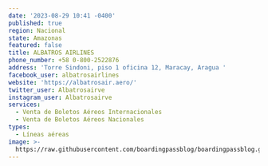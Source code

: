 ```yaml
---
date: '2023-08-29 10:41 -0400'
published: true
region: Nacional
state: Amazonas
featured: false
title: ALBATROS AIRLINES
phone_number: +58 0-800-2522876
address: 'Torre Sindoni, piso 1 oficina 12, Maracay, Aragua '
facebook_user: albatrosairlines
website: 'https://albatrosair.aero/'
twitter_user: Albatrosairve
instagram_user: Albatrosairve
services:
  - Venta de Boletos Aéreos Internacionales
  - Venta de Boletos Aéreos Nacionales
types:
  - Líneas aéreas
image: >-
  https://raw.githubusercontent.com/boardingpassblog/boardingpassblog.github.io/main/assets/images/Albatros-Airlines-Logo.jpg
---
```

